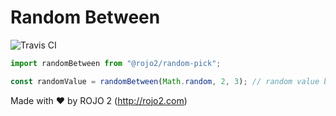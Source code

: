 # Random Between
![Travis CI](https://travis-ci.org/rojo2/random-pick.svg?branch=master)

```javascript
import randomBetween from "@rojo2/random-pick";

const randomValue = randomBetween(Math.random, 2, 3); // random value between 2 and 3
```

Made with :heart: by ROJO 2 (http://rojo2.com)
